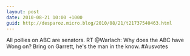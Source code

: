 ```yaml
---
layout: post
date: 2010-08-21 10:00 +1000
guid: http://desparoz.micro.blog/2010/08/21/t21737540463.html
---
```

All pollies on ABC are senators. RT @Warlach: Why does the ABC have Wong on? Bring on Garrett, he's the man in the know. #Ausvotes
